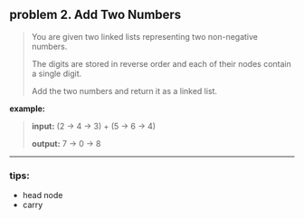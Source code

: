 ## problem 2. Add Two Numbers

> You are given two linked lists representing two non-negative numbers. 
>
> The digits are stored in reverse order and each of their nodes contain a single digit. 
> 
> Add the two numbers and return it as a linked list.

**example:**
>
> **input:** (2 -> 4 -> 3) + (5 -> 6 -> 4)
> 
> **output:** 7 -> 0 -> 8

---

### tips:
* head node
* carry
